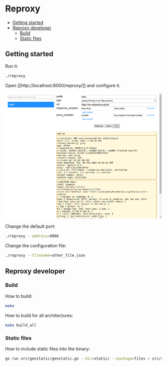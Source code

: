 # Reproxy

<!-- MarkdownTOC autolink=true bracket=round depth=4 -->

- [Getting started](#getting-started)
- [Reproxy developer](#reproxy-developer)
    - [Build](#build)
    - [Static files](#static-files)

<!-- /MarkdownTOC -->

## Getting started

Run it:
```sh
./reproxy 
```

Open [[http://localhost:8000/reproxy/]] and configure it.

<img src="doc/screenshoot.png">

Change the default port:
```sh
./reproxy --address=9000
```

Change the configuration file:
```sh
./reproxy --filename=other_file.json
```


## Reproxy developer

### Build

How to build:
```sh
make
```

How to build for all architectures:
```sh
make build_all
```

### Static files

How to include static files into the binary:
```sh
go run src/genstatic/genstatic.go --dir=static/ --package=files > src/reproxy/files/data.go
```
